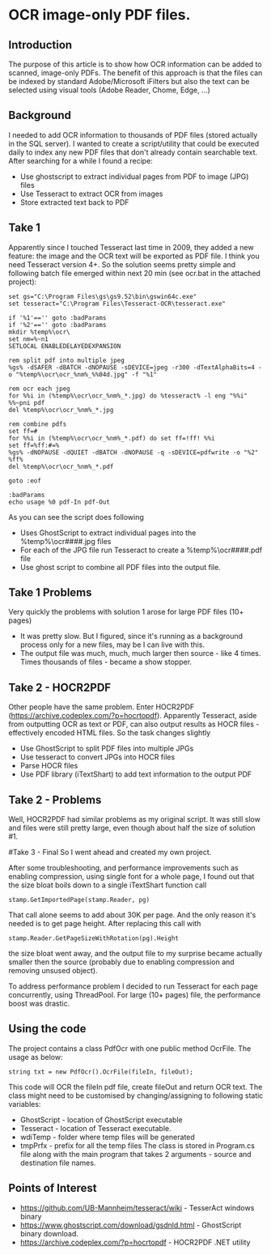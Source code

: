 # OCR image-only PDF files.

## Introduction
The purpose of this article is to show how OCR information can be added to scanned, image-only PDFs. The benefit of this approach is that the files can be indexed by standard Adobe/Microsoft iFilters but also the text can be selected using visual tools (Adobe Reader, Chome, Edge, ...)

## Background
I needed to add OCR information to thousands of PDF files (stored actually in the SQL server). I wanted to create a script/utility that could be executed daily to index any new PDF files that don't already contain searchable text.  After searching for a while I found a recipe:
- Use ghostscript to extract individual pages from PDF to image (JPG) files
- Use Tesseract to extract OCR from images
- Store extracted text back to PDF

## Take 1
Apparently since I touched Tesseract last time in 2009, they added a new feature: the image and the OCR text will be exported as PDF file. I think you need Tesseract version 4+. So the solution seems pretty simple and following batch file emerged within next 20 min (see ocr.bat in the attached project):
```
set gs="C:\Program Files\gs\gs9.52\bin\gswin64c.exe"
set tesseract="C:\Program Files\Tesseract-OCR\tesseract.exe"

if '%1'=='' goto :badParams
if '%2'=='' goto :badParams
mkdir %temp%\ocr\
set nm=%~n1
SETLOCAL ENABLEDELAYEDEXPANSION 

rem split pdf into multiple jpeg
%gs% -dSAFER -dBATCH -dNOPAUSE -sDEVICE=jpeg -r300 -dTextAlphaBits=4 -o "%temp%\ocr\ocr_%nm%_%%04d.jpg" -f "%1"

rem ocr each jpeg
for %%i in (%temp%\ocr\ocr_%nm%_*.jpg) do %tesseract% -l eng "%%i" %%~pni pdf
del %temp%\ocr\ocr_%nm%_*.jpg

rem combine pdfs
set ff=#
for %%i in (%temp%\ocr\ocr_%nm%_*.pdf) do set ff=!ff! %%i
set ff=%ff:#=%
%gs% -dNOPAUSE -dQUIET -dBATCH -dNOPAUSE -q -sDEVICE=pdfwrite -o "%2" %ff%
del %temp%\ocr\ocr_%nm%_*.pdf

goto :eof

:badParams
echo usage %0 pdf-In pdf-Out
```
As you can see the script does following
- Uses GhostScript to extract individual pages into the %temp%\ocr\####.jpg files
- For each of the JPG file run Tesseract to create a %temp%\ocr\####.pdf file
- Use ghost script to combine all PDF files into the output file.

## Take 1 Problems
Very quickly the problems with solution 1 arose for large PDF files (10+ pages) 

- It was pretty slow. But I figured, since it's running as a background process only for a new files, may be I can live with this.
- The output file was much, much, much larger then source - like 4 times. Times thousands of files - became a show stopper.

## Take 2 - HOCR2PDF
Other people have the same problem. Enter HOCR2PDF (https://archive.codeplex.com/?p=hocrtopdf). Apparently Tesseract, aside from outputting OCR as text or PDF, can also output results as HOCR files - effectively encoded HTML files. So the task changes slightly

- Use GhostScript to split PDF files into multiple JPGs
- Use tesseract to convert JPGs into HOCR files
- Parse HOCR files
- Use PDF library (iTextShart) to add text information to the output PDF

## Take 2 - Problems
Well, HOCR2PDF had similar problems as my original script. It was still slow and files were still pretty large, even though about half the size of solution #1. 

#Take 3 - Final
So I went ahead and created my own project.

After some troubleshooting, and performance improvements such as enabling compression, using single font for a whole page, I found out that the size bloat boils down to a single iTextShart function call
```
stamp.GetImportedPage(stamp.Reader, pg)
```
That call alone seems to add about 30K per page. And the only reason it's needed is to get page height. After replacing this call with
```
stamp.Reader.GetPageSizeWithRotation(pg).Height
```
the size bloat went away, and the output file to my surprise became actually smaller then the source (probably due to enabling compression and removing unsused object).

To address performance problem I decided to run Tesseract for each page concurrently, using ThreadPool. For large (10+ pages) file, the performance boost was drastic. 

## Using the code
The project contains a class PdfOcr with one public method OcrFile. The usage as below:
```
string txt = new PdfOcr().OcrFile(fileIn, fileOut);
```

This code will OCR the fileIn pdf file, create fileOut and return OCR text. The class might need to be customised by changing/assigning to following static variables:
- GhostScript - location of GhostScript executable
- Tesseract - location of Tesseract executable.
- wdiTemp - folder where temp files will be generated
- tmpPrfx - prefix for all the temp files
The class is stored in Program.cs file along with the main program that takes 2 arguments - source and destination file names.                       
               

## Points of Interest
- https://github.com/UB-Mannheim/tesseract/wiki - TesserAct windows binary 
- https://www.ghostscript.com/download/gsdnld.html - GhostScript binary download.
- https://archive.codeplex.com/?p=hocrtopdf - HOCR2PDF .NET utility

